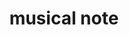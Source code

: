 ---
layout: objects
title: musical note
emoji: musical_note
permalink: 🎵.html
image: assets/img/3moji/musical_note.png
---